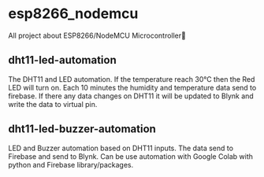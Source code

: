 # esp8266_nodemcu
All project about ESP8266/NodeMCU Microcontroller🤖

## dht11-led-automation
The DHT11 and LED automation. If the temperature reach 30°C then the Red LED will turn on.
Each 10 minutes the humidity and temperature data send to firebase. If there any data changes
on DHT11 it will be updated to Blynk and write the data to virtual pin.


## dht11-led-buzzer-automation
LED and Buzzer automation based on DHT11 inputs. The data send to Firebase and send to Blynk.
Can be use automation with Google Colab with python and Firebase library/packages.
